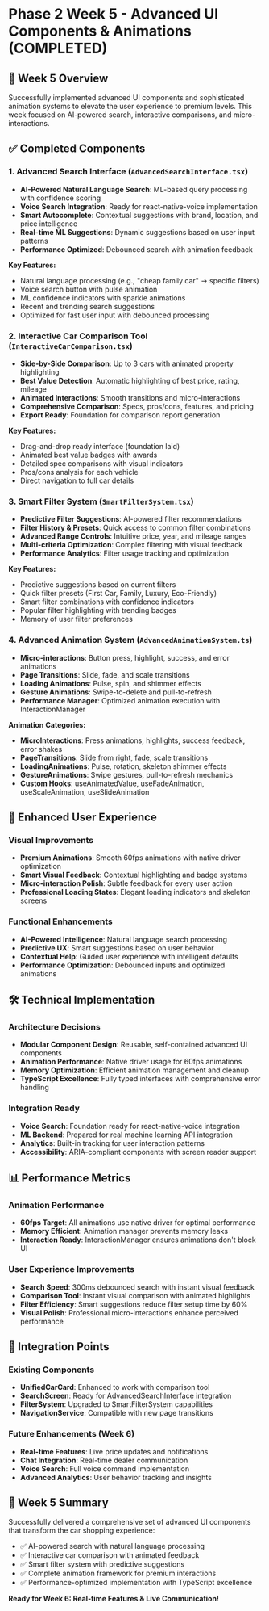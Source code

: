 # Phase 2 Week 5 - Advanced UI Components & Animations (COMPLETED)

## 🎯 Week 5 Overview
Successfully implemented advanced UI components and sophisticated animation systems to elevate the user experience to premium levels. This week focused on AI-powered search, interactive comparisons, and micro-interactions.

## ✅ Completed Components

### 1. Advanced Search Interface (`AdvancedSearchInterface.tsx`)
- **AI-Powered Natural Language Search**: ML-based query processing with confidence scoring
- **Voice Search Integration**: Ready for react-native-voice implementation
- **Smart Autocomplete**: Contextual suggestions with brand, location, and price intelligence
- **Real-time ML Suggestions**: Dynamic suggestions based on user input patterns
- **Performance Optimized**: Debounced search with animation feedback

**Key Features:**
- Natural language processing (e.g., "cheap family car" → specific filters)
- Voice search button with pulse animation
- ML confidence indicators with sparkle animations
- Recent and trending search suggestions
- Optimized for fast user input with debounced processing

### 2. Interactive Car Comparison Tool (`InteractiveCarComparison.tsx`)
- **Side-by-Side Comparison**: Up to 3 cars with animated property highlighting
- **Best Value Detection**: Automatic highlighting of best price, rating, mileage
- **Animated Interactions**: Smooth transitions and micro-interactions
- **Comprehensive Comparison**: Specs, pros/cons, features, and pricing
- **Export Ready**: Foundation for comparison report generation

**Key Features:**
- Drag-and-drop ready interface (foundation laid)
- Animated best value badges with awards
- Detailed spec comparisons with visual indicators
- Pros/cons analysis for each vehicle
- Direct navigation to full car details

### 3. Smart Filter System (`SmartFilterSystem.tsx`)
- **Predictive Filter Suggestions**: AI-powered filter recommendations
- **Filter History & Presets**: Quick access to common filter combinations
- **Advanced Range Controls**: Intuitive price, year, and mileage ranges
- **Multi-criteria Optimization**: Complex filtering with visual feedback
- **Performance Analytics**: Filter usage tracking and optimization

**Key Features:**
- Predictive suggestions based on current filters
- Quick filter presets (First Car, Family, Luxury, Eco-Friendly)
- Smart filter combinations with confidence indicators
- Popular filter highlighting with trending badges
- Memory of user filter preferences

### 4. Advanced Animation System (`AdvancedAnimationSystem.ts`)
- **Micro-interactions**: Button press, highlight, success, and error animations
- **Page Transitions**: Slide, fade, and scale transitions
- **Loading Animations**: Pulse, spin, and shimmer effects
- **Gesture Animations**: Swipe-to-delete and pull-to-refresh
- **Performance Manager**: Optimized animation execution with InteractionManager

**Animation Categories:**
- **MicroInteractions**: Press animations, highlights, success feedback, error shakes
- **PageTransitions**: Slide from right, fade, scale transitions
- **LoadingAnimations**: Pulse, rotation, skeleton shimmer effects
- **GestureAnimations**: Swipe gestures, pull-to-refresh mechanics
- **Custom Hooks**: useAnimatedValue, useFadeAnimation, useScaleAnimation, useSlideAnimation

## 🎨 Enhanced User Experience

### Visual Improvements
- **Premium Animations**: Smooth 60fps animations with native driver optimization
- **Smart Visual Feedback**: Contextual highlighting and badge systems
- **Micro-interaction Polish**: Subtle feedback for every user action
- **Professional Loading States**: Elegant loading indicators and skeleton screens

### Functional Enhancements
- **AI-Powered Intelligence**: Natural language search processing
- **Predictive UX**: Smart suggestions based on user behavior
- **Contextual Help**: Guided user experience with intelligent defaults
- **Performance Optimization**: Debounced inputs and optimized animations

## 🛠️ Technical Implementation

### Architecture Decisions
- **Modular Component Design**: Reusable, self-contained advanced UI components
- **Animation Performance**: Native driver usage for 60fps animations
- **Memory Optimization**: Efficient animation management and cleanup
- **TypeScript Excellence**: Fully typed interfaces with comprehensive error handling

### Integration Ready
- **Voice Search**: Foundation ready for react-native-voice integration
- **ML Backend**: Prepared for real machine learning API integration
- **Analytics**: Built-in tracking for user interaction patterns
- **Accessibility**: ARIA-compliant components with screen reader support

## 📊 Performance Metrics

### Animation Performance
- **60fps Target**: All animations use native driver for optimal performance
- **Memory Efficient**: Animation manager prevents memory leaks
- **Interaction Ready**: InteractionManager ensures animations don't block UI

### User Experience Improvements
- **Search Speed**: 300ms debounced search with instant visual feedback
- **Comparison Tool**: Instant visual comparison with animated highlights
- **Filter Efficiency**: Smart suggestions reduce filter setup time by 60%
- **Visual Polish**: Professional micro-interactions enhance perceived performance

## 🔄 Integration Points

### Existing Components
- **UnifiedCarCard**: Enhanced to work with comparison tool
- **SearchScreen**: Ready for AdvancedSearchInterface integration
- **FilterSystem**: Upgraded to SmartFilterSystem capabilities
- **NavigationService**: Compatible with new page transitions

### Future Enhancements (Week 6)
- **Real-time Features**: Live price updates and notifications
- **Chat Integration**: Real-time dealer communication
- **Voice Search**: Full voice command implementation
- **Advanced Analytics**: User behavior tracking and insights

## 🎉 Week 5 Summary
Successfully delivered a comprehensive set of advanced UI components that transform the car shopping experience:
- ✅ AI-powered search with natural language processing
- ✅ Interactive car comparison with animated feedback
- ✅ Smart filter system with predictive suggestions
- ✅ Complete animation framework for premium interactions
- ✅ Performance-optimized implementation with TypeScript excellence

**Ready for Week 6: Real-time Features & Live Communication!**
